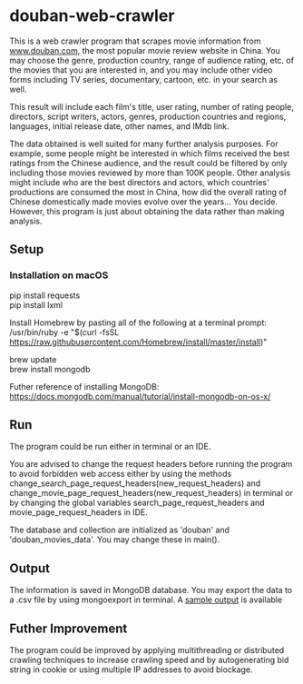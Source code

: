 # douban-web-crawler
This is a web crawler program that scrapes movie information from www.douban.com, the most popular movie review website in China. You may choose the genre, production country, range of audience rating, etc. of the movies that you are interested in, and you may include other video forms including TV series, documentary, cartoon, etc. in your search as well. 

This result will include each film's title, user rating, number of rating people, directors, script writers, actors, genres, production countries and regions, languages, initial release date, other names, and IMdb link. 

The data obtained is well suited for many further analysis purposes. For example, some people might be interested in which films received the best ratings from the Chinese audience, and the result could be filtered by only including those movies reviewed by more than 100K people. Other analysis might include who are the best directors and actors, which countries' productions are consumed the most in China, how did the overall rating of Chinese domestically made movies evolve over the years... You decide. However, this program is just about obtaining the data rather than making analysis.

## Setup
### Installation on macOS
pip install requests  
pip install lxml

Install Homebrew by pasting all of the following at a terminal prompt:  
/usr/bin/ruby -e "$(curl -fsSL https://raw.githubusercontent.com/Homebrew/install/master/install)"

brew update  
brew install mongodb

Futher reference of installing MongoDB: https://docs.mongodb.com/manual/tutorial/install-mongodb-on-os-x/

## Run
The program could be run either in terminal or an IDE. 

You are advised to change the request headers before running the program to avoid forbidden web access either by using the methods change_search_page_request_headers(new_request_headers) and change_movie_page_request_headers(new_request_headers) in terminal or by changing the global variables search_page_request_headers and movie_page_request_headers in IDE.

The database and collection are initialized as 'douban' and 'douban_movies_data'. You may change these in main().

## Output
The information is saved in MongoDB database. You may export the data to a .csv file by using mongoexport in terminal.
A [sample output](.sample_output.csv) is available

## Futher Improvement
The program could be improved by applying multithreading or distributed crawling techniques to increase crawling speed and by autogenerating bid string in cookie or using multiple IP addresses to avoid blockage.

